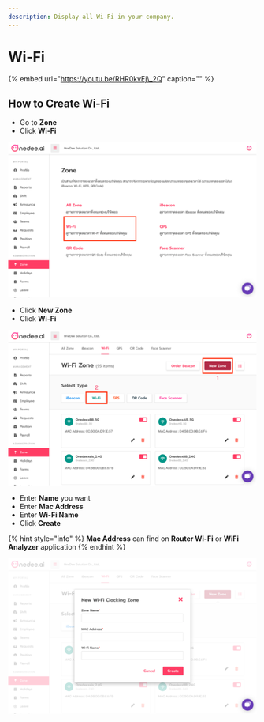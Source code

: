 ```yaml
---
description: Display all Wi-Fi in your company.
---
```


# Wi-Fi

{% embed url="https://youtu.be/RHR0kvEj\_2Q" caption="" %}

## How to Create Wi-Fi

* Go to **Zone**
* Click **Wi-Fi**

![](../../.gitbook/assets/app.onedee.ai_en_dashboard-laptop-with-mdpi-screen-7-copy-3.png)

* Click **New Zone**
* Click **Wi-Fi**

![](../../.gitbook/assets/app.onedee.ai_en_dashboard-laptop-with-mdpi-screen-8.png)

* Enter  **Name** you want
* Enter **Mac Address**
* Enter **Wi-Fi Name**
* Click **Create**

{% hint style="info" %}
**Mac Address** can find on **Router Wi-Fi** or  **WiFi Analyzer** application
{% endhint %}

![](../../.gitbook/assets/app.onedee.ai_en_dashboard-laptop-with-mdpi-screen-13.png)

